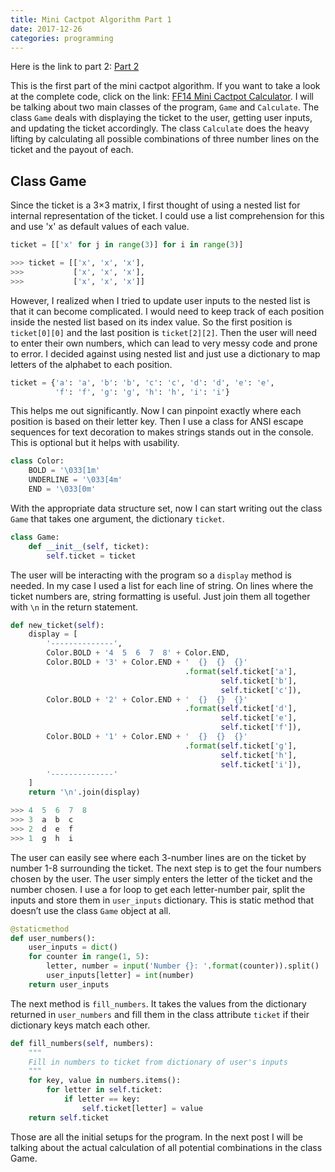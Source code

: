 ```yaml
---
title: Mini Cactpot Algorithm Part 1
date: 2017-12-26
categories: programming
---
```


Here is the link to part 2: [Part 2](/programming/mini-cactpot-algorithm-part-2.html)

This is the first part of the mini cactpot algorithm. If you want to take a look at the complete code, click on the link: [FF14 Mini Cactpot Calculator](/programming/ff14-mini-cactpot-calculator.html). I will be talking about two main classes of the program, `Game` and `Calculate`. The class `Game` deals with displaying the ticket to the user, getting user inputs, and updating the ticket accordingly. The class `Calculate` does the heavy lifting by calculating all possible combinations of three number lines on the ticket and the payout of each.

<!--more-->

## Class Game

Since the ticket is a 3×3 matrix, I first thought of using a nested list for internal representation of the ticket. I could use a list comprehension for this and use 'x' as default values of each value.

```python
ticket = [['x' for j in range(3)] for i in range(3)]

>>> ticket = [['x', 'x', 'x'],
>>>           ['x', 'x', 'x'],
>>>           ['x', 'x', 'x']]
```

However, I realized when I tried to update user inputs to the nested list is that it can become complicated. I would need to keep track of each position inside the nested list based on its index value. So the first position is `ticket[0][0]` and the last position is `ticket[2][2]`. Then the user will need to enter their own numbers, which can lead to very messy code and prone to error. I decided against using nested list and just use a dictionary to map letters of the alphabet to each position.

```python
ticket = {'a': 'a', 'b': 'b', 'c': 'c', 'd': 'd', 'e': 'e',
          'f': 'f', 'g': 'g', 'h': 'h', 'i': 'i'}
```

This helps me out significantly. Now I can pinpoint exactly where each position is based on their letter key. Then I use a class for ANSI escape sequences for text decoration to makes strings stands out in the console. This is optional but it helps with usability.

```python
class Color:
    BOLD = '\033[1m'
    UNDERLINE = '\033[4m'
    END = '\033[0m'
```

With the appropriate data structure set, now I can start writing out the class `Game` that takes one argument, the dictionary `ticket`.

```python
class Game:
    def __init__(self, ticket):
        self.ticket = ticket
```

The user will be interacting with the program so a `display` method is needed. In my case I used a list for each line of string. On lines where the ticket numbers are, string formatting is useful. Just join them all together with `\n` in the return statement.

```python
def new_ticket(self):
    display = [
        '--------------',
        Color.BOLD + '4  5  6  7  8' + Color.END,
        Color.BOLD + '3' + Color.END + '  {}  {}  {}'
                                       .format(self.ticket['a'],
                                               self.ticket['b'],
                                               self.ticket['c']),
        Color.BOLD + '2' + Color.END + '  {}  {}  {}'
                                       .format(self.ticket['d'],
                                               self.ticket['e'],
                                               self.ticket['f']),
        Color.BOLD + '1' + Color.END + '  {}  {}  {}'
                                       .format(self.ticket['g'],
                                               self.ticket['h'],
                                               self.ticket['i']),
        '--------------'
    ]
    return '\n'.join(display)

>>> 4  5  6  7  8
>>> 3  a  b  c
>>> 2  d  e  f
>>> 1  g  h  i
```

The user can easily see where each 3-number lines are on the ticket by number 1-8 surrounding the ticket. The next step is to get the four numbers chosen by the user. The user simply enters the letter of the ticket and the number chosen. I use a for loop to get each letter-number pair, split the inputs and store them in `user_inputs` dictionary. This is static method that doesn’t use the class `Game` object at all.

```python
@staticmethod
def user_numbers():
    user_inputs = dict()
    for counter in range(1, 5):
        letter, number = input('Number {}: '.format(counter)).split()
        user_inputs[letter] = int(number)
    return user_inputs
```

The next method is `fill_numbers`. It takes the values from the dictionary returned in `user_numbers` and fill them in the class attribute `ticket` if their dictionary keys match each other.

```python
def fill_numbers(self, numbers):
    """
    Fill in numbers to ticket from dictionary of user's inputs
    """
    for key, value in numbers.items():
        for letter in self.ticket:
            if letter == key:
                self.ticket[letter] = value
    return self.ticket
```

Those are all the initial setups for the program. In the next post I will be talking about the actual calculation of all potential combinations in the class Game.

